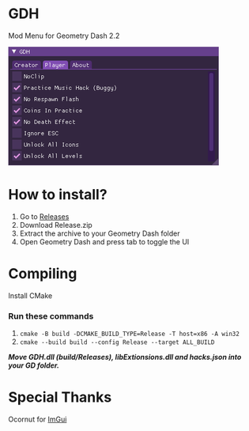 # GDH

Mod Menu for Geometry Dash 2.2

![In Game Screenshot](assets/menu.png)

# How to install?

1. Go to [Releases](https://github.com/TobyAdd/GDH/releases/latest)
2. Download Release.zip
3. Extract the archive to your Geometry Dash folder
4. Open Geometry Dash and press tab to toggle the UI

# Compiling

Install CMake

### Run these commands

1. `cmake -B build -DCMAKE_BUILD_TYPE=Release -T host=x86 -A win32`
2. `cmake --build build --config Release --target ALL_BUILD`

**_Move GDH.dll (build/Releases), libExtionsions.dll and hacks.json into your GD folder._**

# Special Thanks

Ocornut for [ImGui](https://github.com/ocornut/imgui)
